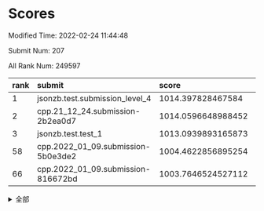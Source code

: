 # Scores

Modified Time: 2022-02-24 11:44:48

Submit Num: 207

All Rank Num: 249597

| rank |               submit               |       score        |       sigma        | pk_num |
| :--- | :--------------------------------- | :----------------- | :----------------- | :----- |
| 1    | jsonzb.test.submission_level_4     | 1014.397828467584  | 0.8239099139206454 | 4826   |
| 2    | cpp.21_12_24.submission-2b2ea0d7   | 1014.0596648988452 | 0.8293286146150407 | 4822   |
| 3    | jsonzb.test.test_1                 | 1013.0939893165873 | 0.797220129061602  | 4821   |
| 58   | cpp.2022_01_09.submission-5b0e3de2 | 1004.4622856895254 | 0.7144506661947778 | 4820   |
| 66   | cpp.2022_01_09.submission-816672bd | 1003.7646524527112 | 0.7158916863280215 | 4824   |


<details>
<summary>全部</summary>

| rank |                 submit                 |       score        |       sigma        | pk_num |
| :--- | :------------------------------------- | :----------------- | :----------------- | :----- |
| 1    | jsonzb.test.submission_level_4         | 1014.397828467584  | 0.8239099139206454 | 4826   |
| 2    | cpp.21_12_24.submission-2b2ea0d7       | 1014.0596648988452 | 0.8293286146150407 | 4822   |
| 3    | jsonzb.test.test_1                     | 1013.0939893165873 | 0.797220129061602  | 4821   |
| 4    | gobigger.level_3.submission_level_3_39 | 1012.0141537568802 | 0.7842885908984486 | 4820   |
| 5    | gobigger.level_3.submission_level_3_25 | 1011.5445259091513 | 0.7617859890432488 | 4820   |
| 6    | gobigger.level_3.submission_level_3_1  | 1011.0889122226434 | 0.771529920285403  | 4826   |
| 7    | gobigger.level_3.submission_level_3_41 | 1011.0195402257085 | 0.7802215494329765 | 4826   |
| 8    | gobigger.level_3.submission_level_3_11 | 1010.8090768839052 | 0.7871109814126821 | 4826   |
| 9    | gobigger.level_3.submission_level_3_2  | 1010.7664673925312 | 0.7651342782051325 | 4819   |
| 10   | gobigger.level_3.submission_level_3_32 | 1010.6999003202613 | 0.7809187454038143 | 4819   |
| 11   | gobigger.level_3.submission_level_3_7  | 1010.6632688283597 | 0.7605088017271777 | 4826   |
| 12   | gobigger.level_3.submission_level_3_15 | 1010.6524901979918 | 0.7647011157587734 | 4823   |
| 13   | gobigger.level_3.submission_level_3_42 | 1010.5263461657712 | 0.7619832708329205 | 4827   |
| 14   | gobigger.level_3.submission_level_3_16 | 1010.4145191475252 | 0.7626592826019299 | 4826   |
| 15   | gobigger.level_3.submission_level_3_45 | 1010.4025992021699 | 0.7492633166764783 | 4819   |
| 16   | gobigger.level_3.submission_level_3_37 | 1010.2741015679494 | 0.7701910784319067 | 4826   |
| 17   | gobigger.level_3.submission_level_3_43 | 1010.2368404226393 | 0.7513138578375915 | 4825   |
| 18   | gobigger.level_3.submission_level_3_33 | 1010.2171673623109 | 0.7472587072933364 | 4821   |
| 19   | gobigger.level_3.submission_level_3_26 | 1010.1740303872944 | 0.7757357744232636 | 4820   |
| 20   | gobigger.level_3.submission_level_3_30 | 1010.1630644090359 | 0.7551851269556282 | 4823   |
| 21   | gobigger.level_3.submission_level_3_23 | 1010.1282363189808 | 0.7526857517837356 | 4822   |
| 22   | gobigger.level_3.submission_level_3_0  | 1010.0616681125927 | 0.7570094214705002 | 4819   |
| 23   | gobigger.level_3.submission_level_3_46 | 1010.0599981337414 | 0.7669566638365705 | 4826   |
| 24   | gobigger.level_3.submission_level_3_20 | 1010.0212506410664 | 0.7376210177809616 | 4825   |
| 25   | gobigger.level_3.submission_level_3_48 | 1010.0148598130756 | 0.771578394572738  | 4824   |
| 26   | gobigger.level_3.submission_level_3_35 | 1009.9820993359073 | 0.756680368900315  | 4829   |
| 27   | gobigger.level_3.submission_level_3_28 | 1009.9397790847901 | 0.7550208270056759 | 4822   |
| 28   | gobigger.level_3.submission_level_3_17 | 1009.861556843628  | 0.7462430857414227 | 4828   |
| 29   | gobigger.level_3.submission_level_3_6  | 1009.8260136997445 | 0.7562660457993727 | 4827   |
| 30   | gobigger.level_3.submission_level_3_21 | 1009.823756964867  | 0.7465197296556944 | 4827   |
| 31   | gobigger.level_3.submission_level_3_9  | 1009.8073034154191 | 0.7660449645430412 | 4823   |
| 32   | gobigger.level_3.submission_level_3_38 | 1009.7895077045836 | 0.7531888899731337 | 4822   |
| 33   | gobigger.level_3.submission_level_3_27 | 1009.7775350229991 | 0.7491567200919962 | 4825   |
| 34   | gobigger.level_3.submission_level_3_13 | 1009.6573865917387 | 0.7280522002023748 | 4823   |
| 35   | gobigger.level_3.submission_level_3_3  | 1009.6520035201539 | 0.7577482883015464 | 4826   |
| 36   | gobigger.level_3.submission_level_3_10 | 1009.6285925129552 | 0.767043713072267  | 4821   |
| 37   | gobigger.level_3.submission_level_3_12 | 1009.5837923765533 | 0.762190055651973  | 4824   |
| 38   | gobigger.level_3.submission_level_3_19 | 1009.5569386419485 | 0.7641787148672914 | 4825   |
| 39   | gobigger.level_3.submission_level_3_8  | 1009.5189460217578 | 0.7488922471016402 | 4825   |
| 40   | gobigger.level_3.submission_level_3_24 | 1009.510081136342  | 0.7720017152477403 | 4824   |
| 41   | gobigger.level_3.submission_level_3_34 | 1009.4777554490179 | 0.7514459081026115 | 4823   |
| 42   | gobigger.level_3.submission_level_3_36 | 1009.4742885929988 | 0.7503300833980094 | 4823   |
| 43   | gobigger.level_3.submission_level_3_49 | 1009.4432566059371 | 0.7409639164847865 | 4819   |
| 44   | gobigger.level_3.submission_level_3_40 | 1009.4396642512855 | 0.7446900036755228 | 4826   |
| 45   | gobigger.level_3.submission_level_3_18 | 1009.3908216659503 | 0.7433717330955748 | 4822   |
| 46   | gobigger.level_3.submission_level_3_47 | 1009.217093447916  | 0.7729783823911723 | 4826   |
| 47   | gobigger.level_3.submission_level_3_14 | 1009.1667533654155 | 0.7554925179318297 | 4824   |
| 48   | gobigger.level_3.submission_level_3_4  | 1009.0918500726083 | 0.7529604056683741 | 4821   |
| 49   | gobigger.level_3.submission_level_3_29 | 1009.0099227898754 | 0.7409207355178352 | 4823   |
| 50   | gobigger.level_3.submission_level_3_22 | 1008.9288768811587 | 0.7505009256788254 | 4824   |
| 51   | gobigger.level_3.submission_level_3_5  | 1008.6760535920521 | 0.7250332906824755 | 4822   |
| 52   | gobigger.level_3.submission_level_3_31 | 1008.6189158257814 | 0.7501960335141311 | 4825   |
| 53   | gobigger.level_3.submission_level_3_44 | 1008.2813944335993 | 0.7222544528461564 | 4822   |
| 54   | gobigger.level_1.submission_level_1_29 | 1005.9219341141581 | 0.7303147623912477 | 4820   |
| 55   | gobigger.level_1.submission_level_1_23 | 1005.250475728649  | 0.7279198471980355 | 4826   |
| 56   | gobigger.level_1.submission_level_1_27 | 1004.9424434493232 | 0.7226558350085138 | 4822   |
| 57   | gobigger.level_1.submission_level_1_39 | 1004.4649649426977 | 0.7196445917241818 | 4823   |
| 58   | cpp.2022_01_09.submission-5b0e3de2     | 1004.4622856895254 | 0.7144506661947778 | 4820   |
| 59   | gobigger.level_1.submission_level_1_28 | 1004.2437118237614 | 0.7103918560269532 | 4821   |
| 60   | gobigger.level_1.submission_level_1_0  | 1004.2414446779557 | 0.7073674810517904 | 4823   |
| 61   | gobigger.level_1.submission_level_1_34 | 1004.2276865933223 | 0.7072185587550488 | 4821   |
| 62   | gobigger.level_1.submission_level_1_18 | 1004.188872893192  | 0.7247492599781498 | 4824   |
| 63   | gobigger.level_1.submission_level_1_16 | 1004.1560444858737 | 0.7162933402116456 | 4823   |
| 64   | gobigger.level_1.submission_level_1_13 | 1004.0994216579401 | 0.7286139653625763 | 4826   |
| 65   | gobigger.level_1.submission_level_1_14 | 1004.0905100293371 | 0.7134054293128358 | 4828   |
| 66   | cpp.2022_01_09.submission-816672bd     | 1003.7646524527112 | 0.7158916863280215 | 4824   |
| 67   | gobigger.level_1.submission_level_1_48 | 1003.7143413639741 | 0.7150985396579966 | 4821   |
| 68   | gobigger.level_1.submission_level_1_46 | 1003.6902801864074 | 0.7147160382990548 | 4826   |
| 69   | gobigger.level_1.submission_level_1_11 | 1003.6161710463014 | 0.709713598898276  | 4823   |
| 70   | gobigger.level_1.submission_level_1_32 | 1003.6107557942778 | 0.722968642444711  | 4816   |
| 71   | gobigger.level_1.submission_level_1_3  | 1003.5856653609961 | 0.717754340474136  | 4822   |
| 72   | gobigger.level_1.submission_level_1_45 | 1003.557003700004  | 0.7222321857662215 | 4822   |
| 73   | gobigger.level_1.submission_level_1_2  | 1003.5288272786909 | 0.7097654552201584 | 4827   |
| 74   | gobigger.level_1.submission_level_1_44 | 1003.4853595828996 | 0.7231049131676204 | 4823   |
| 75   | gobigger.level_1.submission_level_1_49 | 1003.4422057768222 | 0.7164421847569155 | 4822   |
| 76   | gobigger.level_1.submission_level_1_12 | 1003.429296154071  | 0.7118011303111368 | 4825   |
| 77   | gobigger.level_1.submission_level_1_25 | 1003.3759095491015 | 0.715248579895184  | 4826   |
| 78   | gobigger.level_1.submission_level_1_1  | 1003.3428129098465 | 0.7204955511536486 | 4823   |
| 79   | gobigger.level_1.submission_level_1_10 | 1003.2772473256398 | 0.7063563453716571 | 4825   |
| 80   | gobigger.level_1.submission_level_1_17 | 1003.2539293241266 | 0.7134440416834497 | 4823   |
| 81   | gobigger.level_1.submission_level_1_31 | 1003.1995922122611 | 0.7129676298422365 | 4816   |
| 82   | gobigger.level_1.submission_level_1_36 | 1002.999739788504  | 0.7043968365646357 | 4828   |
| 83   | gobigger.level_1.submission_level_1_43 | 1002.981126513982  | 0.7181415507644117 | 4822   |
| 84   | gobigger.level_1.submission_level_1_35 | 1002.9741934257864 | 0.7131414108165316 | 4822   |
| 85   | gobigger.level_1.submission_level_1_4  | 1002.9225089833972 | 0.7091897832983762 | 4821   |
| 86   | gobigger.level_1.submission_level_1_38 | 1002.9221580801137 | 0.7100975221520834 | 4824   |
| 87   | gobigger.level_1.submission_level_1_21 | 1002.8598468956113 | 0.7243315170985796 | 4823   |
| 88   | gobigger.level_1.submission_level_1_6  | 1002.7800060990612 | 0.712422536849739  | 4821   |
| 89   | gobigger.level_1.submission_level_1_8  | 1002.7754653381535 | 0.7111233621829229 | 4819   |
| 90   | gobigger.level_1.submission_level_1_26 | 1002.773291737072  | 0.7118969469371914 | 4824   |
| 91   | gobigger.level_1.submission_level_1_22 | 1002.7708725398365 | 0.7145251878106481 | 4825   |
| 92   | gobigger.level_1.submission_level_1_33 | 1002.7011857230628 | 0.7115841250816898 | 4817   |
| 93   | gobigger.level_1.submission_level_1_7  | 1002.6944173483553 | 0.7073276750791392 | 4823   |
| 94   | gobigger.level_1.submission_level_1_20 | 1002.638239684052  | 0.7217790365985152 | 4821   |
| 95   | gobigger.level_1.submission_level_1_41 | 1002.5887184417692 | 0.7139796402337499 | 4823   |
| 96   | gobigger.level_1.submission_level_1_5  | 1002.4799913722509 | 0.715104147256588  | 4825   |
| 97   | gobigger.level_1.submission_level_1_15 | 1002.4715546809633 | 0.7052075294937524 | 4820   |
| 98   | gobigger.level_1.submission_level_1_19 | 1002.4086224664433 | 0.7064746378591666 | 4825   |
| 99   | gobigger.level_1.submission_level_1_9  | 1002.2692251800605 | 0.7090300317734068 | 4824   |
| 100  | gobigger.level_1.submission_level_1_37 | 1002.1658642889444 | 0.7188406253943131 | 4821   |
| 101  | gobigger.level_1.submission_level_1_42 | 1002.127267035336  | 0.7149396903115557 | 4826   |
| 102  | gobigger.level_1.submission_level_1_30 | 1002.1042821832907 | 0.7154175847767714 | 4828   |
| 103  | gobigger.level_1.submission_level_1_24 | 1002.1017579629881 | 0.7148085191026591 | 4827   |
| 104  | gobigger.level_1.submission_level_1_47 | 1001.8282596805809 | 0.7198005737165816 | 4821   |
| 105  | gobigger.level_1.submission_level_1_40 | 1001.2456028754307 | 0.7032924575666656 | 4818   |
| 106  | gobigger.random.submission_random_39   | 997.5141376007743  | 0.7137737908566759 | 4821   |
| 107  | gobigger.random.submission_random_3    | 997.377078633251   | 0.7060130819137606 | 4823   |
| 108  | gobigger.random.submission_random_6    | 997.1367837783092  | 0.7059982281093862 | 4821   |
| 109  | gobigger.random.submission_random_12   | 997.1085214722702  | 0.7093334190112219 | 4821   |
| 110  | gobigger.random.submission_random_41   | 996.9977729734542  | 0.7108780068742628 | 4822   |
| 111  | gobigger.random.submission_random_24   | 996.8560983770923  | 0.7082848087201159 | 4821   |
| 112  | gobigger.random.submission_random_21   | 996.7406551597479  | 0.7122126176153242 | 4822   |
| 113  | gobigger.random.submission_random_1    | 996.7115081746385  | 0.714468292300521  | 4824   |
| 114  | gobigger.random.submission_random_13   | 996.6787597520964  | 0.7022296891346974 | 4823   |
| 115  | gobigger.random.submission_random_30   | 996.5802917055803  | 0.7153715396552293 | 4821   |
| 116  | gobigger.random.submission_random_43   | 996.5640218780281  | 0.6938413527824278 | 4823   |
| 117  | gobigger.random.submission_random_5    | 996.4679290745642  | 0.7078628523837099 | 4815   |
| 118  | gobigger.random.submission_random_25   | 996.4622296348143  | 0.727341001968148  | 4823   |
| 119  | gobigger.random.submission_random_18   | 996.4120079002657  | 0.7071065294818989 | 4826   |
| 120  | gobigger.random.submission_random_10   | 996.4092217011672  | 0.7027762361104433 | 4821   |
| 121  | gobigger.random.submission_random_37   | 996.4039340001685  | 0.7156661438710925 | 4823   |
| 122  | gobigger.random.submission_random_44   | 996.3500477202184  | 0.7137244258864018 | 4825   |
| 123  | gobigger.random.submission_random_16   | 996.3310642893694  | 0.7045079622686288 | 4820   |
| 124  | gobigger.random.submission_random_20   | 996.2948532979466  | 0.6988552778739849 | 4825   |
| 125  | gobigger.random.submission_random_22   | 996.0971038774358  | 0.7232927247686091 | 4825   |
| 126  | gobigger.random.submission_random_19   | 996.0787427307989  | 0.7180734889759325 | 4820   |
| 127  | gobigger.random.submission_random_35   | 995.9977889225204  | 0.7222311469508094 | 4823   |
| 128  | gobigger.random.submission_random_7    | 995.9910844669664  | 0.7141704086586136 | 4826   |
| 129  | gobigger.random.submission_random_27   | 995.9866569492938  | 0.708061063798553  | 4820   |
| 130  | gobigger.random.submission_random_49   | 995.9452593395824  | 0.6984570683972675 | 4822   |
| 131  | gobigger.random.submission_random_33   | 995.9141855072818  | 0.7037436254053957 | 4822   |
| 132  | gobigger.random.submission_random_4    | 995.9141074111593  | 0.7237039712700108 | 4826   |
| 133  | gobigger.random.submission_random_9    | 995.873948513938   | 0.7120900292892218 | 4821   |
| 134  | gobigger.random.submission_random_15   | 995.8049728447031  | 0.7011550390366836 | 4823   |
| 135  | gobigger.random.submission_random_2    | 995.7638164957482  | 0.7211698664721291 | 4827   |
| 136  | gobigger.random.submission_random_42   | 995.7576677189364  | 0.6937882353659959 | 4824   |
| 137  | gobigger.random.submission_random_17   | 995.7410879776036  | 0.7139825649102157 | 4825   |
| 138  | gobigger.random.submission_random_40   | 995.6725560941437  | 0.709708711554839  | 4827   |
| 139  | gobigger.random.submission_random_32   | 995.6344087429952  | 0.7089365329283466 | 4822   |
| 140  | gobigger.random.submission_random_0    | 995.6306189460643  | 0.7086536204369214 | 4828   |
| 141  | gobigger.random.submission_random_28   | 995.5983851692952  | 0.709982323416559  | 4820   |
| 142  | gobigger.random.submission_random_48   | 995.5372358743147  | 0.7012873521511325 | 4824   |
| 143  | gobigger.random.submission_random_45   | 995.4299216388729  | 0.7276598273876943 | 4821   |
| 144  | gobigger.random.submission_random_46   | 995.4262690179831  | 0.7164713612486444 | 4830   |
| 145  | gobigger.level_2.submission_level_2_39 | 995.3627733162916  | 0.7275493558758479 | 4823   |
| 146  | gobigger.random.submission_random_29   | 995.3612599635737  | 0.7151554393505966 | 4823   |
| 147  | gobigger.random.submission_random_14   | 995.3580037702611  | 0.7166728373909972 | 4824   |
| 148  | gobigger.random.submission_random_36   | 995.2412047017398  | 0.7198907838303895 | 4827   |
| 149  | gobigger.random.submission_random_23   | 994.92628813089    | 0.7049505232865109 | 4825   |
| 150  | gobigger.random.submission_random_26   | 994.8915261209451  | 0.7089218231150134 | 4820   |
| 151  | gobigger.random.submission_random_47   | 994.85526154394    | 0.7165973187911798 | 4830   |
| 152  | gobigger.random.submission_random_8    | 994.790384940532   | 0.7164891965546317 | 4819   |
| 153  | gobigger.random.submission_random_11   | 994.7547102008916  | 0.7355470795838256 | 4827   |
| 154  | gobigger.random.submission_random_34   | 994.465259693383   | 0.7116880878228777 | 4820   |
| 155  | gobigger.level_2.submission_level_2_4  | 994.2928386949562  | 0.7273169635115311 | 4821   |
| 156  | gobigger.random.submission_random_38   | 994.2795065293593  | 0.705384276780739  | 4817   |
| 157  | gobigger.level_2.submission_level_2_19 | 993.8131463127434  | 0.7205671985571451 | 4823   |
| 158  | gobigger.level_2.submission_level_2_5  | 993.7374648976682  | 0.721636131569251  | 4821   |
| 159  | gobigger.random.submission_random_31   | 993.7279056406618  | 0.7224682118967665 | 4825   |
| 160  | gobigger.level_2.submission_level_2_48 | 993.6078081200459  | 0.7305109193179028 | 4822   |
| 161  | gobigger.level_2.submission_level_2_25 | 993.4929335355793  | 0.7375474595813858 | 4817   |
| 162  | gobigger.level_2.submission_level_2_32 | 993.339841724159   | 0.7339219785734409 | 4822   |
| 163  | gobigger.level_2.submission_level_2_47 | 993.2679640344786  | 0.7335617189425344 | 4823   |
| 164  | gobigger.level_2.submission_level_2_12 | 993.1751154414773  | 0.7179755144470235 | 4825   |
| 165  | gobigger.level_2.submission_level_2_24 | 992.9558183508633  | 0.7250315967002983 | 4826   |
| 166  | gobigger.level_2.submission_level_2_44 | 992.9193323240479  | 0.7239243613652858 | 4819   |
| 167  | gobigger.level_2.submission_level_2_14 | 992.8970405043532  | 0.7433106805018029 | 4822   |
| 168  | gobigger.level_2.submission_level_2_30 | 992.8758208223613  | 0.7424854948255342 | 4829   |
| 169  | gobigger.level_2.submission_level_2_10 | 992.825923852517   | 0.7439650719659365 | 4819   |
| 170  | gobigger.level_2.submission_level_2_36 | 992.7529151018826  | 0.7579569077640526 | 4821   |
| 171  | gobigger.level_2.submission_level_2_13 | 992.7074827802799  | 0.7443635281818557 | 4824   |
| 172  | gobigger.level_2.submission_level_2_6  | 992.6564640978615  | 0.7524228695015678 | 4822   |
| 173  | gobigger.level_2.submission_level_2_22 | 992.637262944697   | 0.7334429197168042 | 4822   |
| 174  | gobigger.level_2.submission_level_2_41 | 992.6361167240549  | 0.7551068935174574 | 4823   |
| 175  | gobigger.level_2.submission_level_2_23 | 992.6347991622592  | 0.7368880195460302 | 4826   |
| 176  | gobigger.level_2.submission_level_2_7  | 992.6108586882997  | 0.7593762821916262 | 4820   |
| 177  | gobigger.level_2.submission_level_2_9  | 992.5601302496287  | 0.7468652371645333 | 4824   |
| 178  | gobigger.level_2.submission_level_2_17 | 992.3410272642793  | 0.7520940207547575 | 4821   |
| 179  | gobigger.level_2.submission_level_2_15 | 992.2077209502659  | 0.7496322187784901 | 4823   |
| 180  | gobigger.level_2.submission_level_2_26 | 992.1266818490794  | 0.747326622754267  | 4816   |
| 181  | gobigger.level_2.submission_level_2_18 | 991.9957358016815  | 0.7404415146965375 | 4824   |
| 182  | gobigger.level_2.submission_level_2_1  | 991.9870154742881  | 0.7480063453113465 | 4823   |
| 183  | gobigger.level_2.submission_level_2_8  | 991.9765479989217  | 0.7382709046928032 | 4825   |
| 184  | gobigger.level_2.submission_level_2_21 | 991.9735063421946  | 0.7429414620196976 | 4825   |
| 185  | gobigger.level_2.submission_level_2_16 | 991.870660555895   | 0.7574232918618423 | 4820   |
| 186  | gobigger.level_2.submission_level_2_11 | 991.8683964260897  | 0.7497298868276308 | 4823   |
| 187  | gobigger.level_2.submission_level_2_33 | 991.7409263565382  | 0.7461596310867492 | 4821   |
| 188  | gobigger.level_2.submission_level_2_27 | 991.663447623451   | 0.7503754185844231 | 4825   |
| 189  | gobigger.level_2.submission_level_2_2  | 991.6281768779522  | 0.7499832611987352 | 4826   |
| 190  | gobigger.level_2.submission_level_2_40 | 991.5754819321361  | 0.7562603546282144 | 4820   |
| 191  | gobigger.level_2.submission_level_2_35 | 991.5504869814625  | 0.7429283364283511 | 4824   |
| 192  | gobigger.level_2.submission_level_2_31 | 991.5138281811344  | 0.7525895194595249 | 4824   |
| 193  | gobigger.level_2.submission_level_2_34 | 991.4559717629387  | 0.7359579835163562 | 4823   |
| 194  | gobigger.level_2.submission_level_2_20 | 991.3346725243325  | 0.773488815902869  | 4826   |
| 195  | gobigger.level_2.submission_level_2_49 | 991.3110644451947  | 0.7550876142122659 | 4820   |
| 196  | gobigger.level_2.submission_level_2_28 | 991.3061900272626  | 0.7556606338734557 | 4828   |
| 197  | gobigger.level_2.submission_level_2_46 | 991.2971646692414  | 0.7503493719939976 | 4830   |
| 198  | gobigger.level_2.submission_level_2_45 | 991.182975368677   | 0.7739282688698808 | 4825   |
| 199  | gobigger.level_2.submission_level_2_29 | 991.0387384178135  | 0.7564158110220585 | 4819   |
| 200  | gobigger.level_2.submission_level_2_0  | 990.9565527508519  | 0.7422533788330153 | 4825   |
| 201  | gobigger.level_2.submission_level_2_3  | 990.7499943991502  | 0.7515657408742731 | 4823   |
| 202  | gobigger.level_2.submission_level_2_37 | 990.698640432203   | 0.770663807148327  | 4830   |
| 203  | gobigger.level_2.submission_level_2_42 | 990.0595400198426  | 0.7600890847197019 | 4826   |
| 204  | gobigger.level_2.submission_level_2_43 | 990.0559825998951  | 0.7893563478693616 | 4824   |
| 205  | gobigger.level_2.submission_level_2_38 | 989.4567072835324  | 0.7932726377787785 | 4824   |
| 206  | gobigger.none.submission_none_1        | 978.0718365201596  | 1.3750359847458584 | 4824   |
| 207  | gobigger.none.submission_none_0        | 976.33249518054    | 1.4193938895386065 | 4820   |

</details>